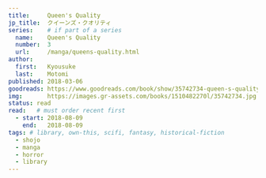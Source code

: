 ```yaml
---
title:     Queen's Quality
jp_title:  クイーンズ・クオリティ
series:    # if part of a series
  name:    Queen's Quality
  number:  3
  url:     /manga/queens-quality.html
author: 
  first:   Kyousuke 
  last:    Motomi
published: 2018-03-06
goodreads: https://www.goodreads.com/book/show/35742734-queen-s-quality-vol-3
img:       https://images.gr-assets.com/books/1510482270l/35742734.jpg
status: read
read:   # must order recent first
  - start: 2018-08-09  
    end:   2018-08-09 
tags: # library, own-this, scifi, fantasy, historical-fiction
  - shojo
  - manga
  - horror
  - library
---
```



